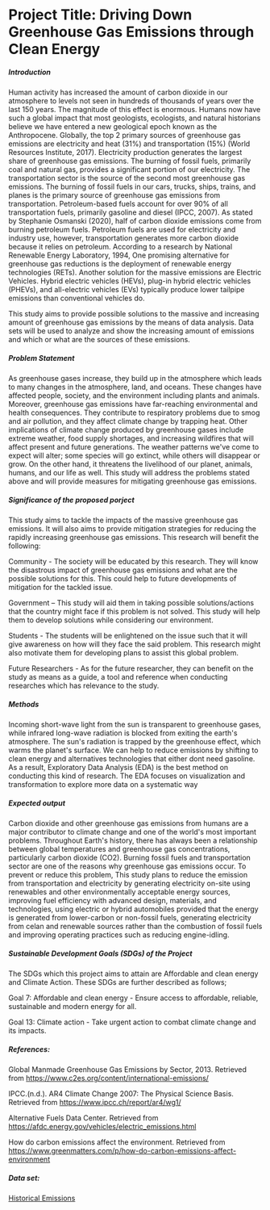 # Project Title: Driving Down Greenhouse Gas Emissions through Clean Energy

##### Introduction
Human activity has increased the amount of carbon dioxide in our atmosphere to levels not seen in hundreds of thousands of years over the last 150 years. The magnitude of this effect is enormous. Humans now have such a global impact that most geologists, ecologists, and natural historians believe we have entered a new geological epoch known as the Anthropocene. Globally, the top 2 primary sources of greenhouse gas emissions are electricity and heat (31%) and transportation (15%) (World Resources Institute, 2017). Electricity production generates the largest share of greenhouse gas emissions. The burning of fossil fuels, primarily coal and natural gas, provides a significant portion of our electricity. The transportation sector is the source of the second most greenhouse gas emissions. The burning of fossil fuels in our cars, trucks, ships, trains, and planes is the primary source of greenhouse gas emissions from transportation. Petroleum-based fuels account for over 90% of all transportation fuels, primarily gasoline and diesel (IPCC, 2007). As stated by Stephanie Osmanski (2020), half of carbon dioxide emissions come from burning petroleum fuels. Petroleum fuels are used for electricity and industry use, however, transportation generates more carbon dioxide because it relies on petroleum. According to a research by National Renewable Energy Laboratory, 1994, One promising alternative for greenhouse gas reductions is the deployment of renewable energy technologies (RETs). Another solution for the massive emissions are Electric Vehicles. Hybrid electric vehicles (HEVs), plug-in hybrid electric vehicles (PHEVs), and all-electric vehicles (EVs) typically produce lower tailpipe emissions than conventional vehicles do.

This study aims to provide possible solutions to the massive and increasing amount of greenhouse gas emissions by the means of data analysis. Data sets will be used to analyze and show the increasing amount of emissions and which or what are the sources of these emissions. 

##### Problem Statement
As greenhouse gases increase, they build up in the atmosphere which leads to many changes in the atmosphere, land, and oceans. These changes have affected people, society, and the environment including plants and animals. Moreover, greenhouse gas emissions have far-reaching environmental and health consequences. They contribute to respiratory problems due to smog and air pollution, and they affect climate change by trapping heat. Other implications of climate change produced by greenhouse gases include extreme weather, food supply shortages, and increasing wildfires that will affect present and future generations. The weather patterns we've come to expect will alter; some species will go extinct, while others will disappear or grow. On the other hand, it threatens the livelihood of our planet, animals, humans, and our life as well. This study will address the problems stated above and will provide measures for mitigating greenhouse gas emissions.


##### Significance of the proposed porject
This study aims to tackle the impacts of the massive greenhouse gas emissions. It will also aims to provide mitigation strategies for reducing the rapidly increasing greenhouse gas emissions. This research will benefit the following:

Community - The society will be educated by this research. They will know the disastrous impact of greenhouse gas emissions and what are the possible solutions for this. This could help to future developments of mitigation for the tackled issue.

Government – This study will aid them in taking possible solutions/actions that the country might face if this problem is not solved. This study will help them to develop solutions while considering our environment. 

Students - The students will be enlightened on the issue such that it will give awareness on how will they face the said problem. This research might also motivate them for developing plans to assist this global problem. 

Future Researchers - As for the future researcher, they can benefit on the study as means as a guide, a tool and reference when conducting researches which has relevance to the study.

##### Methods
Incoming short-wave light from the sun is transparent to greenhouse gases, while infrared long-wave radiation is blocked from exiting the earth's atmosphere. The sun's radiation is trapped by the greenhouse effect, which warms the planet's surface. We can help to reduce emissions by shifting to clean energy and alternatives technologies that either dont need gasoline. As a result, Exploratory Data Analysis (EDA) is the best method on conducting this kind of research. The EDA focuses on visualization and transformation to explore more data on a systematic way

##### Expected output
Carbon dioxide and other greenhouse gas emissions from humans are a major contributor to climate change and one of the world's most important problems. Throughout Earth's history, there has always been a relationship between global temperatures and greenhouse gas concentrations, particularly carbon dioxide (CO2). Burning fossil fuels and transportation sector are one of the reasons why greenhouse gas emissions occur. To prevent or reduce this problem, This study plans to reduce the emission from transportation and electricity by generating electricity on-site using renewables and other environmentally acceptable energy sources, improving fuel efficiency with advanced design, materials, and technologies, using electric or hybrid automobiles provided that the energy is generated from lower-carbon or non-fossil fuels, generating electricity from celan and renewable sources rather than the combustion of fossil fuels and improving operating practices such as reducing engine-idling.

##### Sustainable Development Goals (SDGs) of the Project
The SDGs which this project aims to attain are Affordable and clean energy and Climate Action. These SDGs are further described as follows;

Goal 7: Affordable and clean energy - Ensure access to affordable, reliable, sustainable and modern energy for all.

Goal 13: Climate action - Take urgent action to combat climate change and its impacts.


##### References:
Global Manmade Greenhouse Gas Emissions by Sector, 2013. Retrieved from https://www.c2es.org/content/international-emissions/

IPCC.(n.d.). AR4 Climate Change 2007: The Physical Science Basis. Retrieved from https://www.ipcc.ch/report/ar4/wg1/

Alternative Fuels Data Center. Retrieved from https://afdc.energy.gov/vehicles/electric_emissions.html

How do carbon emissions affect the environment. Retrieved from https://www.greenmatters.com/p/how-do-carbon-emissions-affect-environment


##### Data set:
[Historical Emissions](https://www.climatewatchdata.org/data-explorer/historical-emissions?historical-emissions-data-sources=cait&historical-emissions-gases=all-ghg&historical-emissions-regions=All%20Selected&historical-emissions-sectors=total-including-lucf%2Ctotal-including-lucf&page=1)
